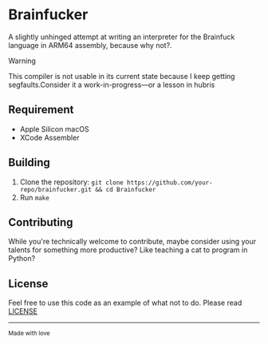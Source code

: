# Brainfucker

A slightly unhinged attempt at writing an interpreter for the Brainfuck language in ARM64 assembly, because why not?.

> [!WARNING]
> This compiler is not usable in its current state because I keep getting segfaults.Consider it a work-in-progress—or 
a lesson in hubris

## Requirement
- Apple Silicon macOS 
- XCode Assembler

## Building

1. Clone the repository: `git clone https://github.com/your-repo/brainfucker.git && cd Brainfucker`
2. Run `make`

## Contributing

While you're technically welcome to contribute, maybe consider using your talents for something more productive? Like teaching a cat to program in Python?

## License

Feel free to use this code as an example of what not to do. Please read [LICENSE](LICENSE) 

-----
<sub>Made with love</sub>